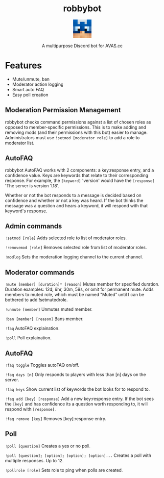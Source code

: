 <h1 align="center">
  robbybot
</h1>
<p align="center">
  <a href="https://discord.gg/3xBDxAsXwR">
    <img alt="robbybot" src="./src/robby.png" width="60" />
  </a>
</p>

<p align="center"> A multipurpose Discord bot for AVAS.cc </p>

# Features
- Mute/unmute, ban
- Moderator action logging
- Smart auto FAQ
- Easy poll creation

## Moderation Permission Management
robbybot checks command permissions against a list of chosen roles as opposed to member-specific permissions. This is to make adding and removing mods (and their permissions with this bot) easier to manage. Administrators must use `!setmod [moderator role]` to add a role to moderator list.

## AutoFAQ
robbybot AutoFAQ works with 2 components: a key:response entry, and a confidence value. Keys are keywords that relate to their corresponding response. For example, the `[keyword]` 'version' would have the `[response]` 'The server is version 1.18'.

Whether or not the bot responds to a message is decided based on confidence and whether or not a key was heard. If the bot thinks the message was a question and hears a keyword, it will respond with that keyword's response.

## Admin commands
`!setmod [role]`
Adds selected role to list of moderator roles.

`!removemod [role]`
Removes selected role from list of moderator roles.

`!modlog`
Sets the moderation logging channel to the current channel.

## Moderator commands
`!mute [member] [duration]* [reason]`
Mutes member for specified duration. Duration examples: 12d, 6hr, 30m, 59s, or omit for permanent mute. Adds members to muted role, which must be named "Muted" until I can be bothered to add !setmutedrole.

`!unmute [member]`
Unmutes muted member.

`!ban [member] [reason]`
Bans member.

`!faq`
AutoFAQ explaination.

`!poll`
Poll explaination.

## AutoFAQ
`!faq toggle`
Toggles autoFAQ on/off.

`!faq days [n]`
Only responds to players with less than [n] days on the server.

`!faq keys`
Show current list of keywords the bot looks for to respond to.

`!faq add [key] [response]`
Add a new key:response entry. If the bot sees the `[key]` and has confidence its a question worth responding to, it will respond with `[response]`.

`!faq remove [key]`
Removes [key]:response entry.

## Poll
`!poll [question]`
Creates a yes or no poll.

`!poll [question]; [option]; [option]; [option]...`
Creates a poll with multiple responses. Up to 12.

`!pollrole [role]`
Sets role to ping when polls are created.
